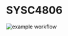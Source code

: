 # SYSC4806 
![example workflow](https://github.com/kfoxIsProgrammer/SYSC4806/actions/workflows/maven-build-action.yml/badge.svg)

